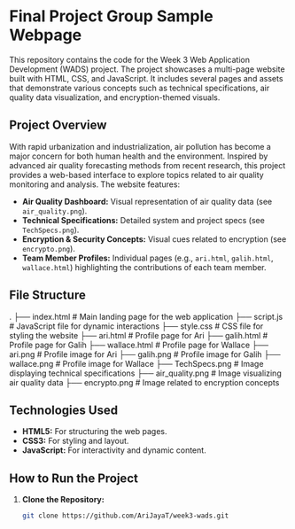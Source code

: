 # Final Project Group Sample Webpage

This repository contains the code for the Week 3 Web Application Development (WADS) project. The project showcases a multi-page website built with HTML, CSS, and JavaScript. It includes several pages and assets that demonstrate various concepts such as technical specifications, air quality data visualization, and encryption-themed visuals.

## Project Overview

With rapid urbanization and industrialization, air pollution has become a major concern for both human health and the environment. Inspired by advanced air quality forecasting methods from recent research, this project provides a web-based interface to explore topics related to air quality monitoring and analysis. The website features:

- **Air Quality Dashboard:** Visual representation of air quality data (see `air_quality.png`).
- **Technical Specifications:** Detailed system and project specs (see `TechSpecs.png`).
- **Encryption & Security Concepts:** Visual cues related to encryption (see `encrypto.png`).
- **Team Member Profiles:** Individual pages (e.g., `ari.html`, `galih.html`, `wallace.html`) highlighting the contributions of each team member.

## File Structure
.
├── index.html         # Main landing page for the web application
├── script.js          # JavaScript file for dynamic interactions
├── style.css          # CSS file for styling the website
├── ari.html           # Profile page for Ari
├── galih.html         # Profile page for Galih
├── wallace.html       # Profile page for Wallace
├── ari.png            # Profile image for Ari
├── galih.png          # Profile image for Galih
├── wallace.png        # Profile image for Wallace
├── TechSpecs.png      # Image displaying technical specifications
├── air_quality.png    # Image visualizing air quality data
├── encrypto.png       # Image related to encryption concepts


## Technologies Used

- **HTML5:** For structuring the web pages.
- **CSS3:** For styling and layout.
- **JavaScript:** For interactivity and dynamic content.

## How to Run the Project

1. **Clone the Repository:**

   ```bash
   git clone https://github.com/AriJayaT/week3-wads.git


